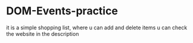 # DOM-Events-practice

it is a simple shopping list, where u can add and delete items
u can check the website in the description

